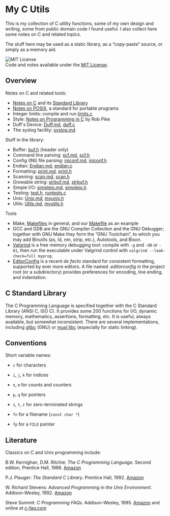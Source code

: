 # My C Utils

This is my collection of C utility functions,
some of my own design and writing, some from
public domain code I found useful.
I also collect here some notes on C and related topics.

The stuff here may be used as a static library,
as a “copy-paste” source, or simply as a memory aid.

![MIT License](https://img.shields.io/badge/License-MIT-blue.svg)  
Code and notes available under the [MIT License](LICENSE).

## Overview

Notes on C and related tools:

- [Notes on C](doc/C.md) and its [Standard Library](doc/CLib.md)
- [Notes on POSIX](doc/POSIX.md), a standard for portable programs
- Integer limits: compile and run [limits.c](src/limits.c)
- Style: [Notes on Programming in C](doc/PikeStyle.md) by Rob Pike
- Duff's Device: [Duff.md](doc/Duff.md), [duff.c](src/duff.c)
- The syslog facility: [syslog.md](doc/syslog.md)

Stuff in the library:

- Buffer: [buf.h](src/buf.h) (header only)
- Command line parsing: [scf.md](doc/scf.md), [scf.h](src/scf.h)
- Config (INI) file parsing: [iniconf.md](doc/iniconf.md), [iniconf.h](src/iniconf.h)
- Endian: [Endian.md](doc/Endian.md), [endian.c](src/endian.c)
- Formatting: [print.md](doc/print.md), [print.h](src/print.h)
- Scanning: [scan.md](doc/scan.md), [scan.h](src/scan.h)
- Growable string: [strbuf.md](doc/strbuf.md), [strbuf.h](src/strbuf.h)
- Simple I/O: [simpleio.md](doc/simpleio.md), [simpleio.h](src/simpleio.h)
- Testing: [test.h](src/test.h), [runtests.c](src/runtests.c)
- Unix: [Unix.md](doc/Unix.md), [myunix.h](src/myunix.h)
- Utils: [Utils.md](doc/Utils.md), [myutils.h](src/myutils.h)

Tools

- Make, [Makefiles](doc/Makefiles.md) in general,
  and our [Makefile](./Makefile) as an example
- GCC and GDB are the GNU Compiler Collection and the GNU Debugger;
  together with GNU Make they form the “GNU Toolchain”, to which you
  may add Binutils (as, ld, nm, strip, etc.), Autotools, and Bison.
- [Valgrind](https://www.valgrind.org) is a free memory debugging tool:
  compile with `-g` and `-O0` or `-O1`, then run the executable
  under Valgrind control with `valgrind --leak-check=full myprog`.
- [EditorConfig](https://editorconfig.org) is a recent *de facto*
  standard for consistent formatting, supported by ever more editors.
  A file named *.editorconfig* in the project root (or a subdirectory)
  provides preferences for encoding, line ending, and indentation.

## C Standard Library

The C Programming Language is specified together
with the C Standard Library (ANSI C, ISO C).
It provides some 200 functions for I/O, dynamic
memory, mathematics, assertions, formatting, etc.
It is useful, always available, but somewhat
inconsistent.
There are several implementations, including
[glibc](https://www.gnu.org/software/libc/) (GNU)
or [musl libc](https://musl.libc.org/) (especially
for static linking).

## Conventions

Short variable names:

- `c` for characters
- `i`, `j`, `k` for indices
- `n`, `m` for counts and counters
- `p`, `q` for pointers
- `s`, `t`, `z` for zero-terminated strings

- `fn` for a filename (`const char *`)
- `fp` for a `FILE` pointer

## Literature

Classics on C and Unix programming include:

B.W. Kernighan, D.M. Ritchie: *The C Programming Language*.
Second edition, Prentice Hall, 1988.
[Amazon](https://www.amazon.com/dp/0131103628)

P.J. Plauger: *The Standard C Library*. Prentice Hall, 1992.
[Amazon](https://www.amazon.com/dp/0131315099)

W. Richard Stevens: *Advanced Programming in the Unix
Environment*. Addison-Wesley, 1992.
[Amazon](https://www.amazon.com/dp/0201563177)

Steve Summit:
*C Programming FAQs*. Addison-Wesley, 1995.
[Amazon](https://www.amazon.com/dp/0201845199)
and online at [c-faq.com](http://c-faq.com/)
